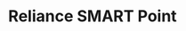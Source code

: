 ---
title: "Reliance SMART Point"
url: /bangalore/reliance-smart-point-amruth-nagar-main-road-2/
shop: supermarket
---